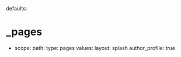 defaults:
  # _pages
  - scope:
      path:
      type: pages
    values:
      layout: splash
      author_profile: true
